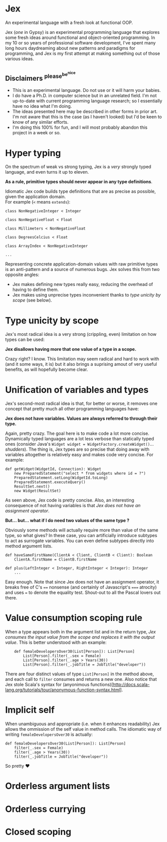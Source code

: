 # Jex
An experimental language with a fresh look at functional OOP.

Jex (*one* in Gypsy) is an experimental programming language that explores some fresh ideas around functional and object-oriented programming. In my 10 or so years of professional software development, I've spent many long hours daydreaming about new patterns and paradigms for programming, and Jex is my first attempt at making something out of those various ideas.

## Disclaimers <sup>please<sup>be<sup>nice</sup></sup></sup>

* This is an experimental language. Do not use or it will harm your babies.
* I do have a Ph.D. in computer science but in an unrelated field. I'm not up-to-date with current programming language research; so I essentially have no idea what I'm doing.
* The ideas presented here may be described in other forms in prior art. I'm not aware that this is the case (as I haven't looked) but I'd be keen to know of any similar efforts.
* I'm doing this 100% for fun, and I will most probably abandon this project in a week or so.

# Hyper typing

On the spectrum of weak vs strong typing, Jex is a *very* strongly typed language, and even turns it up to eleven.

**As a rule, primitive types should never appear in any type definitions**.

Idiomatic Jex code builds type definitions that are as precise as possible, given the application domain.
<br>For example (`<` means `extends`):

```
class NonNegativeInteger < Integer

class NonNegativeFloat < Float

class Millimeters < NonNegativeFloat

class DegreesCelcius < Float

class ArrayIndex < NonNegativeInteger

...
```

Representing concrete application-domain values with raw primitive types is an anti-pattern and a source of numerous bugs. Jex solves this from two opposite angles:
* Jex makes defining new types really easy, reducing the overhead of having to define them.
* Jex makes using unprecise types inconvenient thanks to *type unicity by scope* (see below).

# Type unicity by scope

Jex's most radical idea is a very strong (crippling, even) limitation on how types can be used:

**Jex disallows having more that one value of a type in a scope.**

Crazy right? I know. This limitation may seem radical and hard to work with (and it some ways, it is) but it also brings a suprising amout of very useful benefits, as will hopefully become clear.

# Unification of variables and types

Jex's second-most radical idea is that, for better or worse, it removes one concept that pretty much all other programming languages have:

**Jex does not have variables. Values are always referred to through their type.**

Again, pretty crazy. The goal here is to make code a lot more concise. Dynamically typed languages are a lot less verbose than statically typed ones (consider Java's `Widget widget = WidgetFactory.createWidget()`... *shudders*). The thing is, Jex types are so precise that doing away with variables altogether is relatively easy and makes code very concise. For example:

```
def getWidget(WidgetId, Connection): Widget
	new PreparedStatement("select * from widgets where id = ?")
	PreparedStatement.setLong(WidgetId.toLong)
	PreparedStatement.executeQuery()
	ResultSet.next()
	new Widget(ResultSet)
```

As seen above, Jex code is pretty concise. Also, an interesting consequence of not having variables is that *Jex does not have an assignment operator*. 

**But... but... what if I do need two values of the same type ?**

Obviously some methods will actually require more than value of the same type, so what gives? In these case, you can artificially introduce subtypes to act as surrogate variables. You can even define subtypes directly into method argument lists.

```
def haveSameFirstName(ClientA < Client, ClientB < Client): Boolean
	ClientA.firstName = ClientB.firstName

def plus(LeftInteger < Integer, RightInteger < Integer): Integer
	...
```

Easy enough. Note that since Jex does not have an assignment operator, it breaks free of C's `==` nonsense (and certainly of Javascript's `===` atrocity) and uses `=` to denote the equality test. Shout-out to all the Pascal lovers out there.

# Value consumption scoping rule

When a type appears both in the argument list and in the return type, *Jex consumes the input value from the scope and replaces it with the output value*. This is better understood with an example:

```
	def femaleDevelopersOver30(List[Person]): List[Person]
		List[Person].filter(_.sex = Female)
		List[Person].filter(_.age > Years(30))
		List[Person].filter(_.jobTitle = JobTitle("developer"))
```

There are four distinct values of type `List[Person]` in the method above, and each call to `filter` consumes and returns a new one. Also notice that Jex stole Scala's syntax for (anyonimous functions)[http://docs.scala-lang.org/tutorials/tour/anonymous-function-syntax.html].

# Implicit self

When unambiguous and appropriate (i.e. when it enhances readability) Jex allows the ommission of the self value in method calls. The idiomatic way of writing `femaleDevelopersOver30` is actually:

```
def femaleDevelopersOver30(List[Person]): List[Person]
	filter(_.sex = Female)
	filter(_.age > Years(30))
	filter(_.jobTitle = JobTitle("developer"))
```

So pretty :heart:

# Orderless argument lists

# Orderless currying 

# Closed scoping




